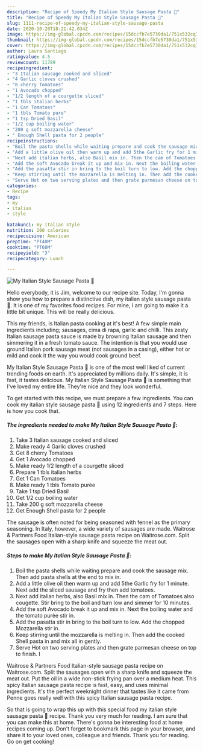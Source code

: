 ```yaml
---
description: "Recipe of Speedy My Italian Style Sausage Pasta 🤗"
title: "Recipe of Speedy My Italian Style Sausage Pasta 🤗"
slug: 1111-recipe-of-speedy-my-italian-style-sausage-pasta
date: 2020-10-28T18:21:42.034Z
image: https://img-global.cpcdn.com/recipes/15dccfb7e5730da1/751x532cq70/my-italian-style-sausage-pasta-🤗-recipe-main-photo.jpg
thumbnail: https://img-global.cpcdn.com/recipes/15dccfb7e5730da1/751x532cq70/my-italian-style-sausage-pasta-🤗-recipe-main-photo.jpg
cover: https://img-global.cpcdn.com/recipes/15dccfb7e5730da1/751x532cq70/my-italian-style-sausage-pasta-🤗-recipe-main-photo.jpg
author: Laura Santiago
ratingvalue: 4.5
reviewcount: 11789
recipeingredient:
- "3 Italian sausage cooked and sliced"
- "4 Garlic cloves crushed"
- "8 cherry Tomatoes"
- "1 Avocado chopped"
- "1/2 length of a courgette sliced"
- "1 tbls italian herbs"
- "1 Can Tomatoes"
- "1 tbls Tomato pure"
- "1 tsp Dried Basil"
- "1/2 cup boiling water"
- "200 g soft mozzarella cheese"
- " Enough Shell pasta for 2 people"
recipeinstructions:
- "Boil the pasta shells while waiting prepare and cook the sausage mix. Then add pasta shells at the end to mix in."
- "Add a little olive oil then warm up and add 5the Garlic fry for 1 minute. Next add the sliced sausage and fry then add tomatoes."
- "Next add italian herbs, also Basil mix in. Then the cam of Tomatoes also cougette. Stir bring to the boil and turn low and simmer for 10 minutes."
- "Add the soft Avocado break it up and mix in. Next the boiling water and the tomato purèe stir in."
- "Add the pasatta stir in bring to the boil turn to low. Add the chopped Mozzarella stir in."
- "Keep stirring until the mozzarella is melting in. Then add the cooked Shell pasta in and mix all in gently."
- "Serve Hot on two serving plates and then grate parmesan cheese on top to finish. I"
categories:
- Recipe
tags:
- my
- italian
- style

katakunci: my italian style 
nutrition: 200 calories
recipecuisine: American
preptime: "PT40M"
cooktime: "PT60M"
recipeyield: "3"
recipecategory: Lunch

---
```



![My Italian Style Sausage Pasta 🤗](https://img-global.cpcdn.com/recipes/15dccfb7e5730da1/751x532cq70/my-italian-style-sausage-pasta-🤗-recipe-main-photo.jpg)

Hello everybody, it is Jim, welcome to our recipe site. Today, I'm gonna show you how to prepare a distinctive dish, my italian style sausage pasta 🤗. It is one of my favorites food recipes. For mine, I am going to make it a little bit unique. This will be really delicious.

This my friends, is Italian pasta cooking at it&#39;s best! A few simple main ingredients including; sausages, cima di rapa, garlic and chilli. This zesty Italian sausage pasta sauce is made by browning Italian sausage and then simmering it in a fresh tomato sauce. The intention is that you would use ground Italian pork sausage meat (not sausages in a casing), either hot or mild and cook it the way you would cook ground beef.

My Italian Style Sausage Pasta 🤗 is one of the most well liked of current trending foods on earth. It's appreciated by millions daily. It's simple, it is fast, it tastes delicious. My Italian Style Sausage Pasta 🤗 is something that I've loved my entire life. They're nice and they look wonderful.


To get started with this recipe, we must prepare a few ingredients. You can cook my italian style sausage pasta 🤗 using 12 ingredients and 7 steps. Here is how you cook that.

<!--inarticleads1-->

##### The ingredients needed to make My Italian Style Sausage Pasta 🤗:

1. Take 3 Italian sausage cooked and sliced
1. Make ready 4 Garlic cloves crushed
1. Get 8 cherry Tomatoes
1. Get 1 Avocado chopped
1. Make ready 1/2 length of a courgette sliced
1. Prepare 1 tbls italian herbs
1. Get 1 Can Tomatoes
1. Make ready 1 tbls Tomato purèe
1. Take 1 tsp Dried Basil
1. Get 1/2 cup boiling water
1. Take 200 g soft mozzarella cheese
1. Get  Enough Shell pasta for 2 people


The sausage is often noted for being seasoned with fennel as the primary seasoning. In Italy, however, a wide variety of sausages are made. Waitrose &amp; Partners Food Italian-style sausage pasta recipe on Waitrose.com. Split the sausages open with a sharp knife and squeeze the meat out. 

<!--inarticleads2-->

##### Steps to make My Italian Style Sausage Pasta 🤗:

1. Boil the pasta shells while waiting prepare and cook the sausage mix. Then add pasta shells at the end to mix in.
1. Add a little olive oil then warm up and add 5the Garlic fry for 1 minute. Next add the sliced sausage and fry then add tomatoes.
1. Next add italian herbs, also Basil mix in. Then the cam of Tomatoes also cougette. Stir bring to the boil and turn low and simmer for 10 minutes.
1. Add the soft Avocado break it up and mix in. Next the boiling water and the tomato purèe stir in.
1. Add the pasatta stir in bring to the boil turn to low. Add the chopped Mozzarella stir in.
1. Keep stirring until the mozzarella is melting in. Then add the cooked Shell pasta in and mix all in gently.
1. Serve Hot on two serving plates and then grate parmesan cheese on top to finish. I


Waitrose &amp; Partners Food Italian-style sausage pasta recipe on Waitrose.com. Split the sausages open with a sharp knife and squeeze the meat out. Put the oil in a wide non-stick frying pan over a medium heat. This spicy Italian sausage pasta recipe is fast, easy, and uses minimal ingredients. It&#39;s the perfect weeknight dinner that tastes like it came from Penne goes really well with this spicy Italian sausage pasta recipe. 

So that is going to wrap this up with this special food my italian style sausage pasta 🤗 recipe. Thank you very much for reading. I am sure that you can make this at home. There's gonna be interesting food at home recipes coming up. Don't forget to bookmark this page in your browser, and share it to your loved ones, colleague and friends. Thank you for reading. Go on get cooking!
